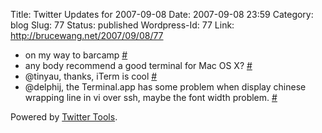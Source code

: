 Title: Twitter Updates for 2007-09-08
Date: 2007-09-08 23:59
Category: blog
Slug: 77
Status: published
Wordpress-Id: 77
Link: http://brucewang.net/2007/09/08/77

-   on my way to barcamp
    [\#](http://twitter.com/number5/statuses/253833692)
-   any body recommend a good terminal for Mac OS X?
    [\#](http://twitter.com/number5/statuses/254798562)
-   @tinyau, thanks, iTerm is cool
    [\#](http://twitter.com/number5/statuses/254899462)
-   @delphij, the Terminal.app has some problem when display chinese
    wrapping line in vi over ssh, maybe the font width problem.
    [\#](http://twitter.com/number5/statuses/255018282)

Powered by [Twitter Tools](http://alexking.org/projects/wordpress).

